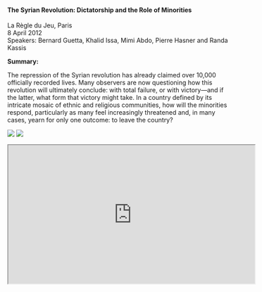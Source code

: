 <h4>The Syrian Revolution: Dictatorship and the Role of Minorities</h4>

La Règle du Jeu, Paris  
8 April 2012  
Speakers: Bernard Guetta, Khalid Issa, Mimi Abdo, Pierre Hasner and Randa Kassis

<b>Summary:</b>

The repression of the Syrian revolution has already claimed over 10,000 officially recorded lives. Many observers are now questioning how this revolution will ultimately conclude: with total failure, or with victory—and if the latter, what form that victory might take. In a country defined by its intricate mosaic of ethnic and religious communities, how will the minorities respond, particularly as many feel increasingly threatened and, in many cases, yearn for only one outcome: to leave the country?

![](170.jpg)
![](171.jpg)


<center><iframe width="560" height="315" src="https://geo.dailymotion.com/player.html?video=xpzzyx" allowfullscreen></iframe></center>
<p></p>
